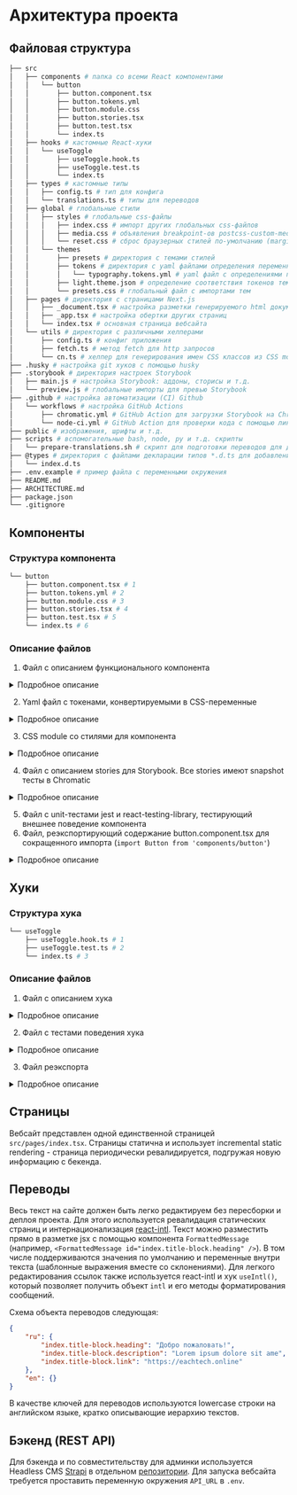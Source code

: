 # Архитектура проекта

## Файловая структура

```bash
├── src
│   ├── components # папка со всеми React компонентами
│   │   └── button
│   │       ├── button.component.tsx
│   │       ├── button.tokens.yml
│   │       ├── button.module.css
│   │       ├── button.stories.tsx
│   │       ├── button.test.tsx
│   │       └── index.ts
│   ├── hooks # кастомные React-хуки
│   │   └── useToggle
│   │       ├── useToggle.hook.ts
│   │       ├── useToggle.test.ts
│   │       └── index.ts
│   ├── types # кастомные типы
│   │   ├── config.ts # тип для конфига
│   │   └── translations.ts # типы для переводов
│   ├── global # глобальные стили
│   │   ├── styles # глобальные css-файлы
│   │   │   ├── index.css # импорт других глобальных css-файлов
│   │   │   ├── media.css # объявления breakpoint-ов postcss-custom-media
│   │   │   └── reset.css # сброс браузерных стилей по-умолчанию (margin, padding)
│   │   └── themes
│   │       ├── presets # директория с темами стилей
│   │       ├── tokens # директория с yaml файлами определения переменных стилей
│   │       │   └── typography.tokens.yml # yaml файл с определениями переменных типографии (шрифты, размеры)
│   │       ├── light.theme.json # определение соответствия токенов теме
│   │       └── presets.css # глобальный файл с импортами тем
│   ├── pages # директория с страницами Next.js
│   │   ├── _document.tsx # настройка разметки генерируемого html документа
│   │   ├── _app.tsx # настройка обертки других страниц
│   │   └── index.tsx # основная страница вебсайта
│   └── utils # директория с различными хелперами
│       ├── config.ts # конфиг приложения
│       ├── fetch.ts # метод fetch для http запросов
│       └── cn.ts # хелпер для генерирования имен CSS классов из CSS module по BEM
├── .husky # настройка git хуков с помощью husky
├── .storybook # директория настроек Storybook
│   ├── main.js # настройка Storybook: аддоны, сторисы и т.д.
│   └── preview.js # глобальные импорты для превью Storybook
├── .github # настройка автоматизации (CI) Github
│   └── workflows # настройка GitHub Actions
│       ├── chromatic.yml # GitHub Action для загрузки Storybook на Chromatic
│       └── node-ci.yml # GitHub Action для проверки кода с помощью линтеров (yarn lint) и тестов (yarn test)
├── public # изображения, шрифты и т.д.
├── scripts # вспомогательные bash, node, py и т.д. скрипты
│   └── prepare-translations.sh # скрипт для подготовки переводов для деплоя Chromatic
├── @types # директория с файлами декларации типов *.d.ts для добавления типизации, например, библиотекам без поддержки типов
│   └── index.d.ts
├── .env.example # пример файла с переменными окружения
├── README.md
├── ARCHITECTURE.md
├── package.json
└── .gitignore
```

## Компоненты

### Структура компонента

```bash
└── button
    ├── button.component.tsx # 1
    ├── button.tokens.yml # 2
    ├── button.module.css # 3
    ├── button.stories.tsx # 4
    ├── button.test.tsx # 5
    └── index.ts # 6
```

### Описание файлов

1. Файл с описанием функционального компонента

<details>
    <summary>
      Подробное описание
    </summary>

```ts
import React, { ButtonHTMLAttributes, DetailedHTMLProps } from 'react'; // первый импорт всегда React

import { classnames } from '@bem-react/classnames'; // импорт хелпера для комбинирования нескольких класснеймов
import { cn } from 'utils/cn'; // импорт хелпера для генерации класснеймов по методологии BEM из CSS Module файла

import styles from './button.module.css'; // импорт CSS Module

export const cnButton = cn('button', styles); // экспорт хелпера для генерации класснеймов из CSS Module

// типы пропсов компонента - все типы префиксируются T, все пропсы суффиксируются Props
export type TButtonProps = {
    view?: 'primary' | 'secondary';
    size?: 's' | 'm' | 'l';
} & DetailedHTMLProps<
    // помимо наших пропсов, кнопка должна уметь принимать нативные пропсы
    ButtonHTMLAttributes<HTMLButtonElement>,
    HTMLButtonElement
>;

// сам компонент - низкоуровневый, используем forwardRef, для пробрасывания ref нативному  HTML элементу
const Button = React.forwardRef<HTMLButtonElement, TButtonProps>(
    ({ view = 'secondary', size = 'm', className, ...props }, ref) => {
        return (
            <button
                {...props}
                ref={ref}
                // создаем имя класса с помощью БЕМ хелпера и комбинируем с прокидываемым извне
                className={classnames(cnButton({ view, size }), className)}
            />
        );
    },
);

// forwardRef компонентам нужен displayName
Button.displayName = 'Button';

// сам компонент всегда default экспорт из файла
export default Button;
```

</details>

2. Yaml файл с токенами, конвертируемыми в CSS-переменные

<details>
    <summary>
      Подробное описание
    </summary>

```yml
button: # верхний уровень - имя компонента
    padding: # каждый новый уровень добавляет - к имени (`button-padding`)
        value: 8px # само значение переменной
    borderRadius:
        value: 4px;
    size:
        s:
            height: # button-size-s-height
                value: 24px
        m:
            height:
                value: 32px
        l:
            height:
                value: 48px
```

</details>

3. CSS module со стилями для компонента

<details>
  <summary>
    Подробное описание
  </summary>

```css
.button {
    /* сначала идет сам блок */
    display: flex;
    height: var(--button-height);
    align-items: center;
    justify-content: center;
    padding: var(--button-padding);
    border: none;
    border-radius: var(--button-border-radius);
    outline: none;
    transition: transform 0.2s ease-in-out, box-shadow 0.2s ease-in-out;
}

.button:hover {
    /* далее состояния */
    box-shadow: 0 2px 0 0 #000;
    transform: translateY(-2px);
    transition: transform 0.1s ease-in-out, box-shadow 0.1s ease-in-out;
}

.button:focus {
    box-shadow: var(--ring-box-shadow), 0 2px 0 0 #000;
    transform: translateY(-2px);
    transition: transform 0.1s ease-in-out, box-shadow 0.1s ease-in-out;
}

.button:active {
    box-shadow: none;
    transform: none;
}

.button:active:focus {
    box-shadow: var(--ring-box-shadow);
}

.button-text {
    /* элемент */
    color: var(--typography-font-color);
}

.button-text_disabled {
    /* мод элемента */
    color: var(--typography-font-disabled-color);
}

.button_view_primary {
    /* моды блока */
    background-color: var(--color-primary);
    color: #fff;
}

.button_view_secondary {
    background-color: var(--color-secondary);
}

.button_size_s {
    --button-height: var(--button-size-s-height);
}

.button_size_m {
    --button-height: var(--button-size-m-height);
}

.button_size_l {
    --button-height: var(--button-size-l-height);
}
```

</details>

4. Файл с описанием stories для Storybook. Все stories имеют snapshot тесты в Chromatic

<details>
  <summary>
    Подробное описание
  </summary>

```ts
import React from 'react';
import { Story, Meta } from '@storybook/react';

import Button from './button.component';

export default {
    // мета стори
    title: 'Components/Button', // имя стори (/ добавляет директорию)
    component: Button, // сам компонент
    argTypes: {
        // переключаемые в интерфейсе параметры (пропсы)
        label: { control: 'text', defaultValue: 'Click me!' },
        view: {
            control: { type: 'select', options: ['primary', 'secondary'] },
        },
        size: {
            control: { type: 'select', options: ['s', 'm', 'l'] },
            defaultValue: 'm',
        },
    },
    decorators: [
        // декораторы, для добавления дополнительной разметки/логики сторям
        (Story) => (
            <div style={{ padding: 5 }}>
                <Story />
            </div>
        ),
    ],
} as Meta;

// шаблон, используемый для всех стори
const Template: Story = ({ label, ...args }) => (
    <Button {...args}>{label}</Button>
);

// далее сами сторисы

export const Primary = Template.bind({});
Primary.args = {
    view: 'primary',
};

export const Secondary = Template.bind({});
Secondary.args = {
    view: 'secondary',
};

export const Large = Template.bind({});
Large.args = {
    size: 'l',
};

export const Medium = Template.bind({});
Medium.args = {
    size: 'm',
};

export const Small = Template.bind({});
Small.args = {
    size: 's',
};

// далее состояния (в идеале есть все комбинации состояний и view)

export const Hover = Template.bind({});
Hover.parameters = {
    pseudo: { hover: true },
};

export const Focus = Template.bind({});
Focus.parameters = {
    pseudo: { focus: true },
};

export const Active = Template.bind({});
Active.parameters = {
    pseudo: { active: true },
};

export const HoverActive = Template.bind({});
HoverActive.parameters = {
    pseudo: { active: true, hover: true },
};

export const FocusActive = Template.bind({});
FocusActive.parameters = {
    pseudo: { active: true, focus: true },
};

export const HoverFocusActive = Template.bind({});
HoverFocusActive.parameters = {
    pseudo: { active: true, hover: true, focus: true },
};
```

</details>

5. Файл с unit-тестами jest и react-testing-library, тестирующий внешнее поведение компонента
6. Файл, реэкспортирующий содержание button.component.tsx для сокращенного импорта (`import Button from 'components/button'`)

<details>
  <summary>
    Подробное описание
  </summary>

```ts
export { default } from './button.component'; // реэкспорт дефолтного экспорта (самого компонента)
export * from './button.component'; // реэкспорт всего остального (пропсы, хелпер класснейма и т.д.)
```

</details>

## Хуки

### Структура хука

```bash
└── useToggle
    ├── useToggle.hook.ts # 1
    ├── useToggle.test.ts # 2
    └── index.ts # 3
```

### Описание файлов

1. Файл с описанием хука

<details>
  <summary>
    Подробное описание
  </summary>

```ts
import { useCallback, useState } from 'react';

// создаем отдельный тип для хука (явно типизируем возвращаемый кортеж)
export type TUseToggle = (defaultValue?: boolean) => [boolean, () => void];

// сам хук - чистая стрелочная функция
const useToggle: TUseToggle = (defaultValue) => {
    const [value, setValue] = useState<boolean>(Boolean(defaultValue));

    const toggle = useCallback(() => {
        setValue((value) => {
            return !value;
        });
    }, [setValue]);

    return [value, toggle];
};

// дефолтный экспорт - сам хук
export default useToggle;
```

</details>

2. Файл с тестами поведения хука

<details>
  <summary>
    Подробное описание
  </summary>

```ts
/**
 * @jest-environment jsdom
 * выставляем браузерное окружение необходимое для эмуляции работы хуков
 */

import { renderHook, act } from '@testing-library/react-hooks';
import useToggle from './useToggle.hook';

// высокоуревный test suite - describe компонента
describe('useToggle', () => {
    // тест кейс - строка описания и стрелочная функция тест
    it('has false as default value if unspecified', () => {
        // renderHook из react-testing-library/react-hooks
        const { result } = renderHook(() => useToggle());

        expect(result.current[0]).toBe(false);
    });

    // стараемся изолированно проверить все возможные состояния
    it('applies default true value', () => {
        const { result } = renderHook(() => useToggle(true));

        expect(result.current[0]).toBe(true);
    });

    it('applies default false value', () => {
        const { result } = renderHook(() => useToggle(false));

        expect(result.current[0]).toBe(false);
    });

    it('toggles value', () => {
        const { result } = renderHook(() => useToggle(false));

        act(() => {
            result.current[1]();
        });

        expect(result.current[0]).toBe(true);

        act(() => {
            result.current[1]();
        });

        expect(result.current[0]).toBe(false);
    });
});
```

</details>

3. Файл реэкспорта

<details>
  <summary>
    Подробное описание
  </summary>

```ts
export { default } from './useToggle.hook'; // реэкспорт дефолтного экспорта (самого хука)
export * from './useToggle.hook'; // реэкспорт всего остального
```

</details>

## Страницы

Вебсайт представлен одной единственной страницей `src/pages/index.tsx`. Страницы статична и использует incremental static rendering - страница периодически ревалидируется, подгружая новую информацию с бекенда.

## Переводы

Весь текст на сайте должен быть легко редактируем без пересборки и деплоя проекта. Для этого используется ревалидация статических страниц и интернационализация [react-intl](https://formatjs.io/docs/react-intl). Текст можно разместить прямо в разметке jsx с помощью компонента `FormattedMessage` (например, `<FormattedMessage id="index.title-block.heading" />`). В том числе поддерживаются значения по умолчанию и переменные внутри текста (шаблонные выражения вместе со склонениями). Для легкого редактирования ссылок также используется react-intl и хук `useIntl()`, который позволяет получить объект `intl` и его методы форматирования сообщений.

Схема объекта переводов следующая:

```json
{
    "ru": {
        "index.title-block.heading": "Добро пожаловать!",
        "index.title-block.description": "Lorem ipsum dolore sit ame",
        "index.title-block.link": "https://eachtech.online"
    },
    "en": {}
}
```

В качестве ключей для переводов используются lowercase строки на английском языке, кратко описывающие иерархию текстов.

## Бэкенд (REST API)

Для бэкенда и по совместительству для админки используется Headless CMS [Strapi](https://strapi.io) в отдельном [репозитории](https://github.com/eachtech-dev/navhub-admin). Для запуска вебсайта требуется проставить переменную окружения `API_URL` в `.env`.
